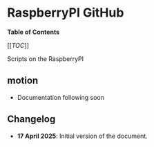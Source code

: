 # RaspberryPI GitHub

**Table of Contents**

[[_TOC_]]

Scripts on the RaspberryPI

## motion

- Documentation following soon

## Changelog

- **17 April 2025**: Initial version of the document.
